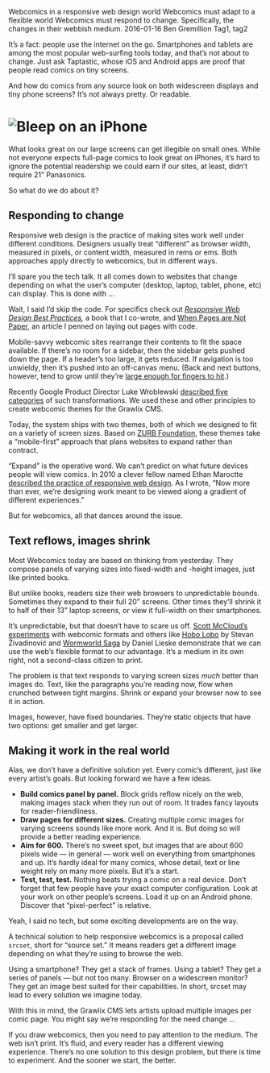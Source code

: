 Webcomics in a responsive web design world
Webcomics must adapt to a flexible world
Webcomics must respond to change. Specifically, the changes in their webbish medium.
2016-01-16
Ben Gremillion
Tag1, tag2

It’s a fact: people use the internet on the go. Smartphones and tablets are among the most popular web-surfing tools today, and that’s not about to change. Just ask Taptastic, whose iOS and Android apps are proof that people read comics on tiny screens.

And how do comics from any source look on both widescreen displays and tiny phone screens? It’s not always pretty. Or readable.

# ![Bleep on an iPhone](/blog_content/webcomics-in-a-flexible-world/bleep-in-a-phone.png)

What looks great on our large screens can get illegible on small ones. While not everyone expects full-page comics to look great on iPhones, it’s hard to ignore the potential readership we could earn if our sites, at least, didn’t require 21” Panasonics.

So what do we do about it?

## Responding to change

Responsive web design is the practice of making sites work well under different conditions. Designers usually treat “different” as browser width, measured in pixels, or content width, measured in rems or ems. Both approaches apply directly to webcomics, but in different ways. 

I’ll spare you the tech talk. It all comes down to websites that change depending on what the user’s computer (desktop, laptop, tablet, phone, etc) can display. This is done with … 

Wait, I said I’d skip the code. For specifics check out *[Responsive Web Design Best Practices](https://studio.uxpin.com/ebooks/responsive-web-design-best-practices/),* a book that I co-wrote, and [When Pages are Not Paper](http://www.webdesignerdepot.com/2012/09/when-pages-are-not-paper-the-designers-guide-to-layout-code/), an article I penned on laying out pages with code.

Mobile-savvy webcomic sites rearrange their contents to fit the space available. If there’s no room for a sidebar, then the sidebar gets pushed down the page. If a header’s too large, it gets reduced. If navigation is too unwieldy, then it’s pushed into an off-canvas menu. (Back and next buttons, however, tend to grow until they’re [large enough for fingers to hit](http://studio.uxpin.com/blog/is-40-pixels-enough-for-fat-finger-ui/).) 

Recently Google Product Director Luke Wroblewski [described five categories](https://www.lukew.com/ff/entry.asp?1514) of such transformations. We used these and other principles to create webcomic themes for the Grawlix CMS.

Today, the system ships with two themes, both of which we designed to fit on a variety of screen sizes. Based on [ZURB Foundation](http://foundation.zurb.com), these themes take a “mobile-first” approach that plans websites to expand rather than contract. 

“Expand” is the operative word. We can’t predict on what future devices people will view comics. In 2010 a clever fellow named Ethan Maroctte [described the practice of responsive web design](http://alistapart.com/article/responsive-web-design). As I wrote, “Now more than ever, we’re designing work meant to be viewed along a gradient of different experiences.”

But for webcomics, all that dances around the issue.

## Text reflows, images shrink

Most Webcomics today are based on thinking from yesterday. They compose panels of varying sizes into fixed-width and -height images, just like printed books. 

But unlike books, readers size their web browsers to unpredictable bounds. Sometimes they expand to their full 20” screens. Other times they’ll shrink it to half of their 13” laptop screens, or view it full-width on their smartphones. 

It’s unpredictable, but that doesn’t have to scare us off. [Scott McCloud’s experiments](http://scottmccloud.com/1-webcomics/index.html) with webcomic formats and others like [Hobo Lobo](http://hobolobo.net) by Stevan Živadinović and [Wormworld Saga](http://www.wormworldsaga.com) by Daniel Lieske demonstrate that we can use the web’s flexible format to our advantage. It’s a medium in its own right, not a second-class citizen to print.

The problem is that text responds to varying screen sizes *much* better than images do. Text, like the paragraphs you’re reading now, flow when crunched between tight margins. Shrink or expand your browser now to see it in action. 

Images, however, have fixed boundaries. They’re static objects that have two options: get smaller and get larger.

## Making it work in the real world

Alas, we don’t have a definitive solution yet. Every comic’s different, just like every artist’s goals. But looking forward we have a few ideas.

- **Build comics panel by panel.** Block grids reflow nicely on the web, making images stack when they run out of room. It trades fancy layouts for reader-friendliness.
- **Draw pages for different sizes.** Creating multiple comic images for varying screens sounds like more work. And it is. But doing so will provide a better reading experience.
- **Aim for 600.** There’s no sweet spot, but images that are about 600 pixels wide — in general — work well on everything from smartphones and up. It’s hardly ideal for many comics, whose detail, text or line weight rely on many more pixels. But it’s a start.
- **Test, test, test.** Nothing beats trying a comic on a real device. Don’t forget that few people have your exact computer configuration. Look at your work on other people’s screens. Load it up on an Android phone. Discover that “pixel-perfect” is relative.

Yeah, I said no tech, but some exciting developments are on the way.

A technical solution to help responsive webcomics is a proposal called `srcset`, short for “source set.” It means readers get a different image depending on what they’re using to browse the web. 

Using a smartphone? They get a stack of frames. Using a tablet? They get a series of panels — but not too many. Browser on a widescreen monitor? They get an image best suited for their capabilities. In short, srcset may lead to every solution we imagine today.

With this in mind, the Grawlix CMS lets artists upload multiple images per comic page. You might say we’re responding for the need change …

If you draw webcomics, then you need to pay attention to the medium. The web isn’t print. It’s fluid, and every reader has a different viewing experience. There’s no one solution to this design problem, but there is time to experiment. And the sooner we start, the better.